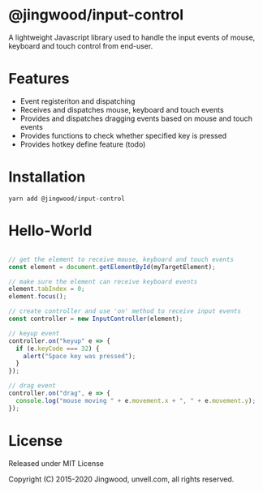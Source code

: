 
# @jingwood/input-control

A lightweight Javascript library used to handle the input events of mouse, keyboard and touch control from end-user.

# Features

- Event registeriton and dispatching
- Receives and dispatches mouse, keyboard and touch events
- Provides and dispatches dragging events based on mouse and touch events
- Provides functions to check whether specified key is pressed
- Provides hotkey define feature (todo)

# Installation

```shell
yarn add @jingwood/input-control
```

# Hello-World

```js

// get the element to receive mouse, keyboard and touch events
const element = document.getElementById(myTargetElement);

// make sure the element can receive keyboard events
element.tabIndex = 0;
element.focus();

// create controller and use 'on' method to receive input events
const controller = new InputController(element);

// keyup event
controller.on("keyup" e => {
  if (e.keyCode === 32) {
    alert("Space key was pressed");
  }
});

// drag event
controller.on("drag", e => {
  console.log("mouse moving " + e.movement.x + ", " + e.movement.y);
});
```

# License

Released under MIT License

Copyright (C) 2015-2020 Jingwood, unvell.com, all rights reserved.
